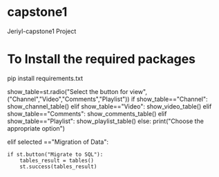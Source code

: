 # capstone1
Jeriyl-capstone1 Project

# To Install the required packages
pip install requirements.txt

show_table=st.radio("Select the button for view",("Channel","Video","Comments","Playlist"))
        if show_table=="Channel":
            show_channel_table()
        elif show_table=="Video":
            show_video_table()
        elif show_table=="Comments":
            show_comments_table()
        elif show_table=="Playlist":
            show_playlist_table()
        else:
            print("Choose the appropriate option")

elif selected =="Migration of Data":
    
    if st.button("Migrate to SQL"):
        tables_result = tables()
        st.success(tables_result)
        
